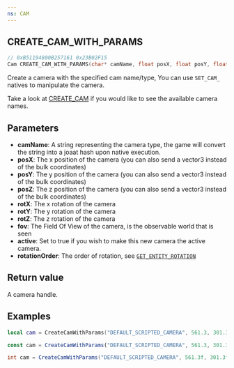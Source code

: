 ```yaml
---
ns: CAM
---
```

## CREATE_CAM_WITH_PARAMS

```c
// 0xB51194800B257161 0x23B02F15
Cam CREATE_CAM_WITH_PARAMS(char* camName, float posX, float posY, float posZ, float rotX, float rotY, float rotZ, float fov, BOOL active, int rotationOrder);
```

Create a camera with the specified cam name/type, You can use `SET_CAM_` natives to manipulate the camera.

Take a look at [CREATE_CAM](#_0xC3981DCE61D9E13F) if you would like to see the available camera names.

## Parameters
* **camName**: A string representing the camera type, the game will convert the string into a joaat hash upon native execution.
* **posX**: The x position of the camera (you can also send a vector3 instead of the bulk coordinates)
* **posY**: The y position of the camera (you can also send a vector3 instead of the bulk coordinates)
* **posZ**: The z position of the camera (you can also send a vector3 instead of the bulk coordinates)
* **rotX**: The x rotation of the camera
* **rotY**: The y rotation of the camera
* **rotZ**: The z rotation of the camera
* **fov**: The Field Of View of the camera, is the observable world that is seen
* **active**: Set to true if you wish to make this new camera the active camera.
* **rotationOrder**: The order of rotation, see [`GET_ENTITY_ROTATION`](#_0xAFBD61CC738D9EB9)

## Return value
A camera handle.


## Examples
```lua
local cam = CreateCamWithParams("DEFAULT_SCRIPTED_CAMERA", 561.3, 301.3, 63.0, 0.0, 0.0, 0.0, 90.0)
```

```js
const cam = CreateCamWithParams("DEFAULT_SCRIPTED_CAMERA", 561.3, 301.3, 63.0, 0.0, 0.0, 0.0, 90.0);
```

```cs
int cam = CreateCamWithParams("DEFAULT_SCRIPTED_CAMERA", 561.3f, 301.3f, 63.0f, 0.0f, 0.0f, 0.0f, 90.0f);
```
